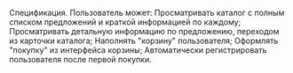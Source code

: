 Спецификация. Пользователь может:
  Просматривать каталог с полным списком предложений и краткой информацией по каждому;
  Просматривать детальную информацию по предложению, переходом из карточки каталога;
  Наполнять "корзину" пользователя;
  Оформлять "покупку" из интерфейса корзины;
  Автоматически регистрировать пользователя после первой покупки.

